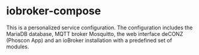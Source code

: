 # iobroker-compose
This is a personalized service configuration.
The configuration includes the MariaDB database, MQTT broker Mosquitto, the web interface deCONZ (Phoscon App) and an ioBroker installation with a predefined set of modules.

